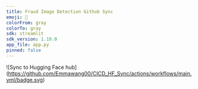 ```yaml
---
title: Fraud Image Detection Github Sync
emoji: 🐠
colorFrom: gray
colorTo: gray
sdk: streamlit
sdk_version: 1.19.0
app_file: app.py
pinned: false
---
```


![Sync to Hugging Face hub]
(https://github.com/Emmawang00/CICD_HF_Sync/actions/workflows/main.yml/badge.svg)
